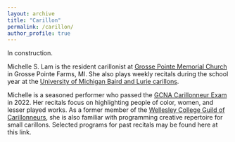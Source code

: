 ```yaml
---
layout: archive
title: "Carillon"
permalink: /carillon/
author_profile: true
---
```


In construction.

Michelle S. Lam is the resident carillonist at [Grosse Pointe Memorial Church](https://gpmchurch.org/) in Grosse Pointe Farms, MI. She also plays weekly recitals during the school year at the [University of Michigan Baird and Lurie carillons](https://smtd.umich.edu/departments/organ/carillons/). 

Michelle is a seasoned performer who passed the [GCNA Carillonneur Exam](https://www.gcna.org/exam-carillonneur) in 2022. Her recitals focus on highlighting people of color, women, and lesser played works. As a former member of the [Wellesley College Guild of Carillonneurs](https://www.wellesley.edu/music/performanceprogram/ensembles/carillon), she is also familiar with programming creative repertoire for small carillons. Selected programs for past recitals may be found here at this link. 
